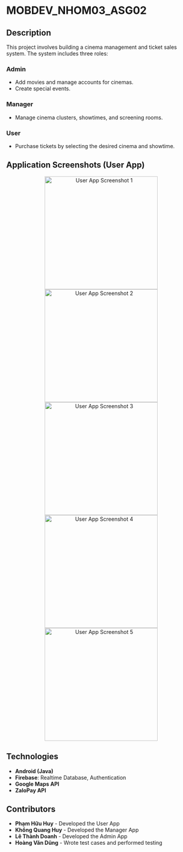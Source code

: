 # MOBDEV_NHOM03_ASG02

## Description
This project involves building a cinema management and ticket sales system. The system includes three roles:

### Admin
- Add movies and manage accounts for cinemas.
- Create special events.

### Manager
- Manage cinema clusters, showtimes, and screening rooms.

### User
- Purchase tickets by selecting the desired cinema and showtime.

## Application Screenshots (User App)
<p align="center">
  <img src="https://github.com/Huypham07/MobDev_Nhom03_Asg02/assets/86708207/d001f939-92c1-43e6-8e8b-6d4599a53935" width="300" alt="User App Screenshot 1">
  <img src="https://github.com/Huypham07/MobDev_Nhom03_Asg02/assets/86708207/80170db3-425c-4683-9060-00f08c2f3816" width="300" alt="User App Screenshot 2">
  <img src="https://github.com/Huypham07/MobDev_Nhom03_Asg02/assets/86708207/c8c9ef07-0221-43c1-9a90-543e26c18b1d" width="300" alt="User App Screenshot 3">
  <img src="https://github.com/Huypham07/MobDev_Nhom03_Asg02/assets/86708207/b7cb97e6-594c-4b4b-819b-4d6da4df373c" width="300" alt="User App Screenshot 4">
  <img src="https://github.com/Huypham07/MobDev_Nhom03_Asg02/assets/86708207/b4242352-335d-4540-9fab-00ba202574ef" width="300" alt="User App Screenshot 5">
</p>

## Technologies
- **Android (Java)**
- **Firebase**: Realtime Database, Authentication
- **Google Maps API**
- **ZaloPay API**

## Contributors
- **Phạm Hữu Huy** - Developed the User App
- **Khổng Quang Huy** - Developed the Manager App
- **Lê Thành Doanh** - Developed the Admin App
- **Hoàng Văn Dũng** - Wrote test cases and performed testing
